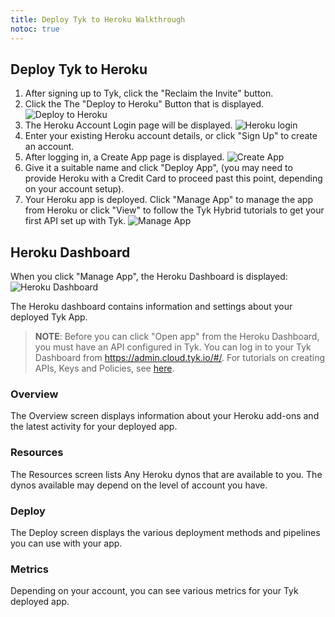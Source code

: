 ```yaml
---
title: Deploy Tyk to Heroku Walkthrough
notoc: true
---
```

## <a name="deploy"></a>Deploy Tyk to Heroku

1. After signing up to Tyk, click the "Reclaim the Invite" button.
2. Click the The "Deploy to Heroku" Button that is displayed. 
![Deploy to Heroku][1]
3. The Heroku Account Login page will be displayed.
![Heroku login][2]
4. Enter your existing Heroku account details, or click "Sign Up" to create an account.
5. After logging in, a Create App page is displayed.
![Create App][3]
6. Give it a suitable name and click "Deploy App", (you may need to provide Heroku with a Credit Card to proceed past this point, depending on your account setup).
7. Your Heroku app is deployed. Click "Manage App" to  manage the app from Heroku or click "View" to follow the Tyk Hybrid tutorials to get your first API set up with Tyk.
![Manage App][4]

## <a name="manage"></a>Heroku Dashboard

When you click "Manage App", the Heroku Dashboard is displayed:
![Heroku Dashboard][5]

The Heroku dashboard contains information and settings about your deployed Tyk App.

> **NOTE**: Before you can click "Open app" from the Heroku Dashboard, you must have an API configured in Tyk. You can log in to your Tyk Dashboard from https://admin.cloud.tyk.io/#/. For tutorials on creating APIs, Keys and Policies, see [here](/docs/get-started/with-tyk-cloud/tutorials/).

### Overview
The Overview screen displays information about your Heroku add-ons and the latest activity for your deployed app.
### Resources
The Resources screen lists Any Heroku dynos that are available to you. The dynos available may depend on the level of account you have.
### Deploy
The Deploy screen displays the various deployment methods and pipelines you can use with your app.
### Metrics
Depending on your account, you can see various metrics for your Tyk deployed app.



[1]: /docs/img/cloud/deploy_to_heroku.png
[2]: /docs/img/cloud/heroku_login.png
[3]: /docs/img/cloud/deploy_heroku_app.png
[4]: /docs/img/cloud/manage_heroku_app.png
[5]: /docs/img/cloud/heroku-dashboard.png